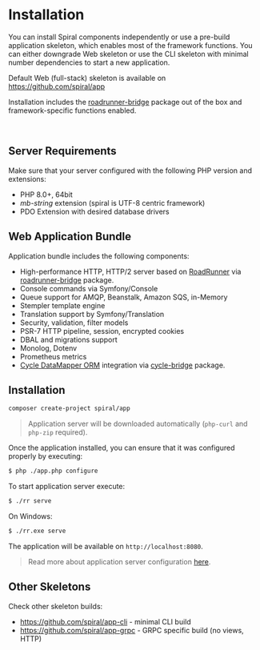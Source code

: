 # Installation

You can install Spiral components independently or use a pre-build application skeleton, which enables most of the
framework functions. You can either downgrade Web skeleton or use the CLI skeleton with minimal number dependencies to
start a new application.

Default Web (full-stack) skeleton is available on https://github.com/spiral/app

Installation includes the [roadrunner-bridge](https://github.com/spiral/roadrunner-bridge) package out of the box and
framework-specific functions enabled.

<br/>

Server Requirements
--------
Make sure that your server configured with the following PHP version and extensions:

* PHP 8.0+, 64bit
* *mb-string* extension (spiral is UTF-8 centric framework)
* PDO Extension with desired database drivers

Web Application Bundle
--------
Application bundle includes the following components:

* High-performance HTTP, HTTP/2 server based on [RoadRunner](https://roadrunner.dev)
  via [roadrunner-bridge](https://github.com/spiral/roadrunner-bridge) package.
* Console commands via Symfony/Console
* Queue support for AMQP, Beanstalk, Amazon SQS, in-Memory
* Stempler template engine
* Translation support by Symfony/Translation
* Security, validation, filter models
* PSR-7 HTTP pipeline, session, encrypted cookies
* DBAL and migrations support
* Monolog, Dotenv
* Prometheus metrics
* [Cycle DataMapper ORM](https://github.com/cycle) integration
  via [cycle-bridge](https://github.com/spiral/cycle-bridge) package.

Installation
--------

```bash
composer create-project spiral/app
```

> Application server will be downloaded automatically (`php-curl` and `php-zip` required).

Once the application installed, you can ensure that it was configured properly by executing:

```bash
$ php ./app.php configure
```

To start application server execute:

```bash
$ ./rr serve
```

On Windows:

```bash
$ ./rr.exe serve
```

The application will be available on `http://localhost:8080`.

> Read more about application server configuration [here](https://roadrunner.dev/docs).

## Other Skeletons

Check other skeleton builds:

- https://github.com/spiral/app-cli - minimal CLI build
- https://github.com/spiral/app-grpc - GRPC specific build (no views, HTTP)
